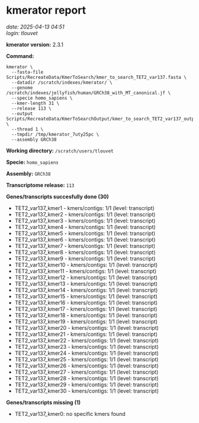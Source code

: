 # kmerator report
*date: 2025-04-13 04:51*  
*login: tlouvet*

**kmerator version:** 2.3.1

**Command:**

```
kmerator \
  --fasta-file Scripts/RecreateData/KmerToSearch/kmer_to_search_TET2_var137.fasta \
  --datadir /scratch/indexes/kmerator/ \
  --genome /scratch/indexes/jellyfish/human/GRCh38_with_MT_canonical.jf \
  --specie homo_sapiens \
  --kmer-length 31 \
  --release 113 \
  --output Scripts/RecreateData/KmerToSearchOutput/kmer_to_search_TET2_var137_output \
  --thread 1 \
  --tmpdir /tmp/kmerator_7uty25pc \
  --assembly GRCh38
```

**Working directory:** `/scratch/users/tlouvet`

**Specie:** `homo_sapiens`

**Assembly:** `GRCh38`

**Transcriptome release:** `113`

**Genes/transcripts succesfully done (30)**

- TET2_var137_kmer1 - kmers/contigs: 1/1 (level: transcript)
- TET2_var137_kmer2 - kmers/contigs: 1/1 (level: transcript)
- TET2_var137_kmer3 - kmers/contigs: 1/1 (level: transcript)
- TET2_var137_kmer4 - kmers/contigs: 1/1 (level: transcript)
- TET2_var137_kmer5 - kmers/contigs: 1/1 (level: transcript)
- TET2_var137_kmer6 - kmers/contigs: 1/1 (level: transcript)
- TET2_var137_kmer7 - kmers/contigs: 1/1 (level: transcript)
- TET2_var137_kmer8 - kmers/contigs: 1/1 (level: transcript)
- TET2_var137_kmer9 - kmers/contigs: 1/1 (level: transcript)
- TET2_var137_kmer10 - kmers/contigs: 1/1 (level: transcript)
- TET2_var137_kmer11 - kmers/contigs: 1/1 (level: transcript)
- TET2_var137_kmer12 - kmers/contigs: 1/1 (level: transcript)
- TET2_var137_kmer13 - kmers/contigs: 1/1 (level: transcript)
- TET2_var137_kmer14 - kmers/contigs: 1/1 (level: transcript)
- TET2_var137_kmer15 - kmers/contigs: 1/1 (level: transcript)
- TET2_var137_kmer16 - kmers/contigs: 1/1 (level: transcript)
- TET2_var137_kmer17 - kmers/contigs: 1/1 (level: transcript)
- TET2_var137_kmer18 - kmers/contigs: 1/1 (level: transcript)
- TET2_var137_kmer19 - kmers/contigs: 1/1 (level: transcript)
- TET2_var137_kmer20 - kmers/contigs: 1/1 (level: transcript)
- TET2_var137_kmer21 - kmers/contigs: 1/1 (level: transcript)
- TET2_var137_kmer22 - kmers/contigs: 1/1 (level: transcript)
- TET2_var137_kmer23 - kmers/contigs: 1/1 (level: transcript)
- TET2_var137_kmer24 - kmers/contigs: 1/1 (level: transcript)
- TET2_var137_kmer25 - kmers/contigs: 1/1 (level: transcript)
- TET2_var137_kmer26 - kmers/contigs: 1/1 (level: transcript)
- TET2_var137_kmer27 - kmers/contigs: 1/1 (level: transcript)
- TET2_var137_kmer28 - kmers/contigs: 1/1 (level: transcript)
- TET2_var137_kmer29 - kmers/contigs: 1/1 (level: transcript)
- TET2_var137_kmer30 - kmers/contigs: 1/1 (level: transcript)


**Genes/transcripts missing (1)**

- TET2_var137_kmer0: no specific kmers found
